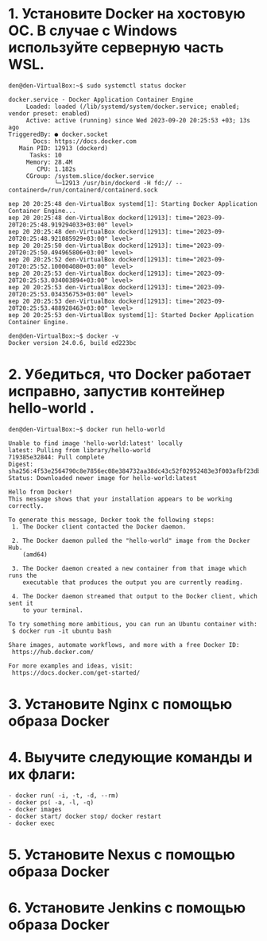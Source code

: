 <!-- 1. Установите Docker на хостовую ОС. В случае с Windows используйте серверную часть WSL.
2. Убедиться, что Docker работает исправно, запустив контейнер hello-world .
3. Установите Nginx с помощью образа Docker
4. Выучите следующие команды и их флаги:
- docker run( -i, -t, -d, --rm)
- docker ps( -a, -l, -q)
- docker images
- docker start/ docker stop/ docker restart
- docker exec
5. Установите Nexus с помощью образа Docker
6. Установите Jenkins с помощью образа Docker -->

# 1. Установите Docker на хостовую ОС. В случае с Windows используйте серверную часть WSL.
```
den@den-VirtualBox:~$ sudo systemctl status docker

docker.service - Docker Application Container Engine
     Loaded: loaded (/lib/systemd/system/docker.service; enabled; vendor preset: enabled)
     Active: active (running) since Wed 2023-09-20 20:25:53 +03; 13s ago
TriggeredBy: ● docker.socket
       Docs: https://docs.docker.com
   Main PID: 12913 (dockerd)
      Tasks: 10
     Memory: 28.4M
        CPU: 1.182s
     CGroup: /system.slice/docker.service
             └─12913 /usr/bin/dockerd -H fd:// --containerd=/run/containerd/containerd.sock

вер 20 20:25:48 den-VirtualBox systemd[1]: Starting Docker Application Container Engine...
вер 20 20:25:48 den-VirtualBox dockerd[12913]: time="2023-09-20T20:25:48.919294033+03:00" level>
вер 20 20:25:48 den-VirtualBox dockerd[12913]: time="2023-09-20T20:25:48.921085929+03:00" level>
вер 20 20:25:50 den-VirtualBox dockerd[12913]: time="2023-09-20T20:25:50.494965806+03:00" level>
вер 20 20:25:52 den-VirtualBox dockerd[12913]: time="2023-09-20T20:25:52.100004080+03:00" level>
вер 20 20:25:53 den-VirtualBox dockerd[12913]: time="2023-09-20T20:25:53.034003894+03:00" level>
вер 20 20:25:53 den-VirtualBox dockerd[12913]: time="2023-09-20T20:25:53.034356753+03:00" level>
вер 20 20:25:53 den-VirtualBox dockerd[12913]: time="2023-09-20T20:25:53.488928463+03:00" level>
вер 20 20:25:53 den-VirtualBox systemd[1]: Started Docker Application Container Engine.

den@den-VirtualBox:~$ docker -v
Docker version 24.0.6, build ed223bc
```

# 2. Убедиться, что Docker работает исправно, запустив контейнер hello-world .
```
den@den-VirtualBox:~$ docker run hello-world

Unable to find image 'hello-world:latest' locally
latest: Pulling from library/hello-world
719385e32844: Pull complete 
Digest: sha256:4f53e2564790c8e7856ec08e384732aa38dc43c52f02952483e3f003afbf23db
Status: Downloaded newer image for hello-world:latest

Hello from Docker!
This message shows that your installation appears to be working correctly.

To generate this message, Docker took the following steps:
 1. The Docker client contacted the Docker daemon.

 2. The Docker daemon pulled the "hello-world" image from the Docker Hub.
    (amd64)

 3. The Docker daemon created a new container from that image which runs the
    executable that produces the output you are currently reading.

 4. The Docker daemon streamed that output to the Docker client, which sent it
    to your terminal.

To try something more ambitious, you can run an Ubuntu container with:
 $ docker run -it ubuntu bash

Share images, automate workflows, and more with a free Docker ID:
 https://hub.docker.com/

For more examples and ideas, visit:
 https://docs.docker.com/get-started/

```
# 3. Установите Nginx с помощью образа Docker
# 4. Выучите следующие команды и их флаги:
```
- docker run( -i, -t, -d, --rm)
- docker ps( -a, -l, -q)
- docker images
- docker start/ docker stop/ docker restart
- docker exec
```
# 5. Установите Nexus с помощью образа Docker
# 6. Установите Jenkins с помощью образа Docker